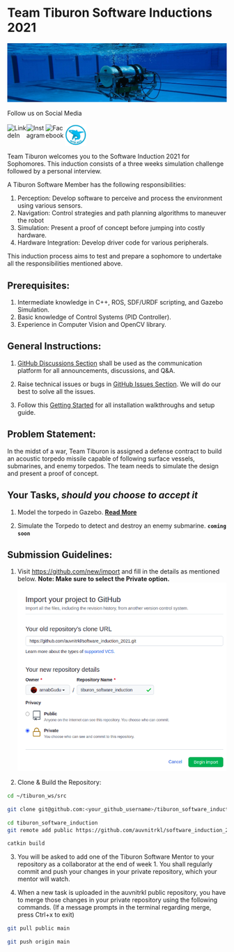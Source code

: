 # Team Tiburon Software Inductions 2021
![](images/tiburon.jpg)
<div>
Follow us on Social Media
<br/>
<br/>
<a href="https://www.linkedin.com/school/tiburonauv/">
  <img align="left" alt="LinkdeIn" width="44px" src="https://cdn.jsdelivr.net/npm/simple-icons@v3/icons/linkedin.svg" />
</a>
<a href="https://www.instagram.com/auvnitrkl/">
  <img align="left" alt="Instagram" width="44px" src="https://cdn.jsdelivr.net/npm/simple-icons@v3/icons/instagram.svg" />
</a>
<a href="https://www.facebook.com/tiburonauv">
  <img align="left" alt="Facebook" width="44px" src="https://cdn.jsdelivr.net/npm/simple-icons@v3/icons/facebook.svg" />
</a>
<a href="https://auvnitrkl.github.io/">
  <img align="left" alt="Website" width="50px" src="https://github.com/auvnitrkl/webAssets/blob/main/images/logo.png" />
</a>
</div>
<br/>
<br/>
<br/>


Team Tiburon welcomes you to the Software Induction 2021 for Sophomores. This induction consists of a three weeks simulation challenge followed by a personal interview.

A Tiburon Software Member has the following responsibilities:
1. Perception: Develop software to perceive and process the environment using various sensors.
2. Navigation: Control strategies and path planning algorithms to maneuver the robot
3. Simulation: Present a proof of concept before jumping into costly hardware.
4. Hardware Integration: Develop driver code for various peripherals.

This induction process aims to test and prepare a sophomore to undertake all the responsibilities mentioned above.

## Prerequisites:
1. Intermediate knowledge in C++, ROS, SDF/URDF scripting, and Gazebo Simulation.
3. Basic knowledge of Control Systems (PID Controller).
4. Experience in Computer Vision and OpenCV library.

## General Instructions:
1. [GitHub Discussions Section](https://github.com/auvnitrkl/software_induction_2021/discussions) shall be used as the communication platform for all announcements, discussions, and Q&A.

2. Raise technical issues or bugs in [GitHub Issues Section](https://github.com/auvnitrkl/software_induction_2021/issues). We will do our best to solve all the issues.

3. Follow this [Getting Started](GETTING_STARTED.md) for all installation walkthroughs and setup guide.

## Problem Statement:
In the midst of a war, Team Tiburon is assigned a defense contract to build an acoustic torpedo missile capable of following surface vessels, submarines, and enemy torpedos. The team needs to simulate the design and present a proof of concept.

## Your Tasks, _should you choose to accept it_
1. Model the torpedo in Gazebo. **[Read More](torpedo/README.md)**

2. Simulate the Torpedo to detect and destroy an enemy submarine. **`coming soon`**

## Submission Guidelines:

1. Visit https://github.com/new/import and fill in the details as mentioned below. **Note: Make sure to select the Private option.**
![](images/github.png)

2. Clone & Build the Repository:
```sh
cd ~/tiburon_ws/src
```
```sh
git clone git@github.com:<your_github_username>/tiburon_software_induction.git
```
```sh
cd tiburon_software_induction
git remote add public https://github.com/auvnitrkl/software_induction_2021.git
```
```sh
catkin build
```

3. You will be asked to add one of the Tiburon Software Mentor to your repository as a collaborator at the end of week 1. You shall regularly commit and push your changes in your private repository, which your mentor will watch.

4. When a new task is uploaded in the auvnitrkl public repository, you have to merge those changes in your private repository using the following commands. (If a message prompts in the terminal regarding merge, press Ctrl+x to exit)
```sh
git pull public main
```
```sh
git push origin main
```
